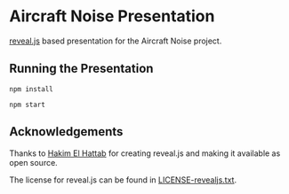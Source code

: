 # Aircraft Noise Presentation

[reveal.js](https://revealjs.com) based presentation for the Aircraft Noise project.

## Running the Presentation

```shell
npm install
```

```shell
npm start
```

## Acknowledgements

Thanks to [Hakim El Hattab](https://hakim.se) for creating reveal.js and making it available as open source.

The license for reveal.js can be found in [LICENSE-revealjs.txt](./LICENSE-revealjs.txt).
